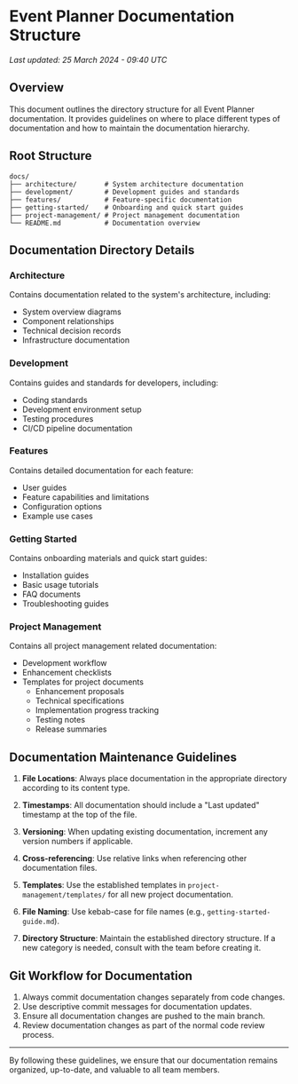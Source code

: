 # Event Planner Documentation Structure
*Last updated: 25 March 2024 - 09:40 UTC*

## Overview

This document outlines the directory structure for all Event Planner documentation. It provides guidelines on where to place different types of documentation and how to maintain the documentation hierarchy.

## Root Structure

```
docs/
├── architecture/       # System architecture documentation
├── development/        # Development guides and standards
├── features/           # Feature-specific documentation
├── getting-started/    # Onboarding and quick start guides
├── project-management/ # Project management documentation
└── README.md           # Documentation overview
```

## Documentation Directory Details

### Architecture

Contains documentation related to the system's architecture, including:
- System overview diagrams
- Component relationships
- Technical decision records
- Infrastructure documentation

### Development

Contains guides and standards for developers, including:
- Coding standards
- Development environment setup
- Testing procedures
- CI/CD pipeline documentation

### Features

Contains detailed documentation for each feature:
- User guides
- Feature capabilities and limitations
- Configuration options
- Example use cases

### Getting Started

Contains onboarding materials and quick start guides:
- Installation guides
- Basic usage tutorials
- FAQ documents
- Troubleshooting guides

### Project Management

Contains all project management related documentation:
- Development workflow
- Enhancement checklists
- Templates for project documents
  - Enhancement proposals
  - Technical specifications
  - Implementation progress tracking
  - Testing notes
  - Release summaries

## Documentation Maintenance Guidelines

1. **File Locations**: Always place documentation in the appropriate directory according to its content type.

2. **Timestamps**: All documentation should include a "Last updated" timestamp at the top of the file.

3. **Versioning**: When updating existing documentation, increment any version numbers if applicable.

4. **Cross-referencing**: Use relative links when referencing other documentation files.

5. **Templates**: Use the established templates in `project-management/templates/` for all new project documentation.

6. **File Naming**: Use kebab-case for file names (e.g., `getting-started-guide.md`).

7. **Directory Structure**: Maintain the established directory structure. If a new category is needed, consult with the team before creating it.

## Git Workflow for Documentation

1. Always commit documentation changes separately from code changes.
2. Use descriptive commit messages for documentation updates.
3. Ensure all documentation changes are pushed to the main branch.
4. Review documentation changes as part of the normal code review process.

---

By following these guidelines, we ensure that our documentation remains organized, up-to-date, and valuable to all team members. 